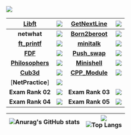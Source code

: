 <img src="https://badge42.herokuapp.com/api/stats/mshmelly?darkmode=true&privacyEmail=true&privacyCursus=true"/>

| [**Libft**](https://github.com/avsrb/libft)  | <img src="https://badge42.herokuapp.com/api/project/mshmelly/Libft"/> | [**GetNextLine**](https://github.com/avsrb/get_next_line) | <img src="https://badge42.herokuapp.com/api/project/mshmelly/get_next_line"/> |
| :------------: | :------------: | :------------: | :------------: |
| **netwhat** | <img src="https://badge42.herokuapp.com/api/project/mshmelly/netwhat"/> | [**Born2beroot**](https://github.com/avsrb/born2beroot) | <img src="https://badge42.herokuapp.com/api/project/mshmelly/Born2beroot"/> |
| [**ft_printf**](https://github.com/avsrb/ft_printf) | <img src="https://badge42.herokuapp.com/api/project/mshmelly/ft_printf"/> | [**minitalk**](https://github.com/avsrb/minitalk) | <img src="https://badge42.herokuapp.com/api/project/mshmelly/minitalk"/> |
| [**FDF**](https://github.com/avsrb/FdF) | <img src="https://badge42.herokuapp.com/api/project/mshmelly/FdF"/> | [**Push_swap**](https://github.com/avsrb/push_swap) | <img src="https://badge42.herokuapp.com/api/project/mshmelly/push_swap"/> |
| [**Philosophers**](https://github.com/avsrb/push_swap) | <img src="https://badge42.herokuapp.com/api/project/mshmelly/Philosophers"/> | [**Minishell**](https://github.com/avsrb/Philosophers) | <img src="https://badge42.herokuapp.com/api/project/mshmelly/minishell"/> |
| [**Cub3d**](https://github.com/avsrb/Cub3D) | <img src="https://badge42.herokuapp.com/api/project/mshmelly/cub3d"/> | [**CPP_Module**](https://github.com/avsrb/CPP_module) | <img src="https://badge42.herokuapp.com/api/project/mshmelly/CPP Module"/>
| [**NetPractice**] | <img src="https://badge42.herokuapp.com/api/project/mshmelly/NetPractice"/> |
| **Exam Rank 02** | <img src="https://badge42.herokuapp.com/api/project/mshmelly/Exam Rank 02"/> | **Exam Rank 03** | <img src="https://badge42.herokuapp.com/api/project/mshmelly/Exam Rank 03"/> |
| **Exam Rank 04** | <img src="https://badge42.herokuapp.com/api/project/mshmelly/Exam Rank 04"/> | **Exam Rank 05** | <img src="https://badge42.herokuapp.com/api/project/mshmelly/Exam Rank 05"/> |

| ![Anurag's GitHub stats](https://github-readme-stats.vercel.app/api?username=avsrb)  | ![](https://komarev.com/ghpvc/?username=avsrb) <br> ![Top Langs](https://github-readme-stats.vercel.app/api/top-langs/?username=avsrb&layout=compact&hide=Objective-C,Roff,Makefile&langs_count=6) |
| ------------ | ------------ |
